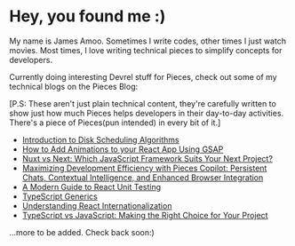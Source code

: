 # Hey, you found me :)

My name is James Amoo. Sometimes I write codes, other times I just watch movies. Most times, I love writing technical pieces to simplify concepts for developers.

Currently doing interesting Devrel stuff for Pieces, check out some of my technical blogs on the Pieces Blog:

[P.S: These aren't just plain technical content, they're carefully written to show just how much Pieces helps developers in their day-to-day activities. There's a piece of Pieces(pun intended) in every bit of it.]

- [Introduction to Disk Scheduling Algorithms](https://code.pieces.app/blog/intro-to-disk-scheduling-algorithms)
- [How to Add Animations to your React App Using GSAP](https://code.pieces.app/blog/add-animations-to-react-app-using-gsap)
- [Nuxt vs Next: Which JavaScript Framework Suits Your Next Project?](https://code.pieces.app/blog/nuxt-vs-next-javascript-frameworks)
- [Maximizing Development Efficiency with Pieces Copilot: Persistent Chats, Contextual Intelligence, and Enhanced Browser Integration](https://code.pieces.app/blog/maximizing-development-efficiency-with-pieces-copilot)
- [A Modern Guide to React Unit Testing](https://code.pieces.app/blog/a-modern-guide-to-react-unit-testing)
- [TypeScript Generics](https://code.pieces.app/blog/understanding-typescript-generics)
- [Understanding React Internationalization](https://code.pieces.app/blog/understanding-react-internationalization)
- [TypeScript vs JavaScript: Making the Right Choice for Your Project](https://code.pieces.app/blog/typescript-vs-javascript-making-the-right-choice-for-your-project)

...more to be added. Check back soon:)
